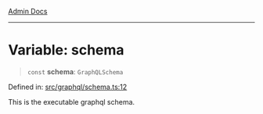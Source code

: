 [Admin Docs](/)

***

# Variable: schema

> `const` **schema**: `GraphQLSchema`

Defined in: [src/graphql/schema.ts:12](https://github.com/syedali237/talawa-api/blob/98bc58250f2ff99b91cd3ae158cc2ad171f7d560/src/graphql/schema.ts#L12)

This is the executable graphql schema.
